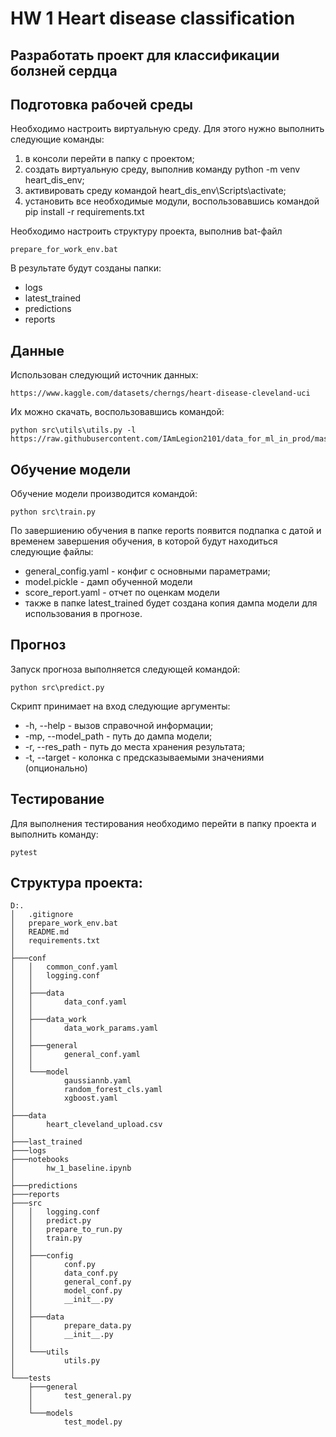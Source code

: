 # HW 1 Heart disease classification

## Разработать проект для классификации болзней сердца

## Подготовка рабочей среды

Необходимо настроить виртуальную среду. Для этого нужно выполнить следующие команды:
1) в консоли перейти в папку с проектом;
2) создать виртуальную среду, выполнив команду python -m venv heart_dis_env;
3) активировать среду командой heart_dis_env\Scripts\activate;
4) установить все необходимые модули, воспользовавшись командой pip install -r requirements.txt

Необходимо настроить структуру проекта, выполнив bat-файл

    prepare_for_work_env.bat

В результате будут созданы папки:
* logs
* latest_trained
* predictions
* reports

## Данные

Использован следующий источник данных:

    https://www.kaggle.com/datasets/cherngs/heart-disease-cleveland-uci

Их можно скачать, воспользовавшись командой:

    python src\utils\utils.py -l https://raw.githubusercontent.com/IAmLegion2101/data_for_ml_in_prod/master/heart_cleveland_upload.csv

## Обучение модели

Обучение модели производится командой:

    python src\train.py

По завершиению обучения в папке reports появится подпапка с датой
и временем завершения обучения, в которой будут находиться следующие файлы:
* general_config.yaml - конфиг с основными параметрами;
* model.pickle - дамп обученной модели
* score_report.yaml - отчет по оценкам модели
* также в папке latest_trained будет создана копия дампа модели для использования в прогнозе.

## Прогноз

Запуск прогноза выполняется следующей командой:

    python src\predict.py

Скрипт принимает на вход следующие аргументы:
* -h, --help - вызов справочной информации;
* -mp, --model_path - путь до дампа модели;
* -r, --res_path - путь до места хранения результата;
* -t, --target - колонка с предсказываемыми значениями (опционально)

## Тестирование

Для выполнения тестирования необходимо перейти в папку проекта и выполнить команду:

    pytest

## Структура проекта:
    D:.
    │   .gitignore
    │   prepare_work_env.bat
    │   README.md
    │   requirements.txt
    │
    ├───conf
    │   │   common_conf.yaml
    │   │   logging.conf
    │   │
    │   ├───data
    │   │       data_conf.yaml
    │   │
    │   ├───data_work
    │   │       data_work_params.yaml
    │   │
    │   ├───general
    │   │       general_conf.yaml
    │   │
    │   └───model
    │           gaussiannb.yaml
    │           random_forest_cls.yaml
    │           xgboost.yaml
    │
    ├───data
    │       heart_cleveland_upload.csv
    │
    ├───last_trained
    ├───logs
    ├───notebooks
    │       hw_1_baseline.ipynb
    │
    ├───predictions
    ├───reports
    ├───src
    │   │   logging.conf
    │   │   predict.py
    │   │   prepare_to_run.py
    │   │   train.py
    │   │
    │   ├───config
    │   │       conf.py
    │   │       data_conf.py
    │   │       general_conf.py
    │   │       model_conf.py
    │   │       __init__.py
    │   │
    │   ├───data
    │   │       prepare_data.py
    │   │       __init__.py
    │   │
    │   └───utils
    │           utils.py
    │
    └───tests
        ├───general
        │       test_general.py
        │
        └───models
                test_model.py





